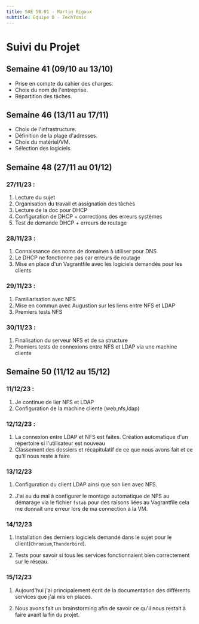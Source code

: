 ```yaml
---
title: SAÉ 5B.01 - Martin Rigaux
subtitle: Equipe D - TechTonic
---
```


# Suivi du Projet

## Semaine 41 (09/10 au 13/10)

- Prise en compte du cahier des charges.
- Choix du nom de l'entreprise.
- Répartition des tâches.

## Semaine 46 (13/11 au 17/11)

- Choix de l'infrastructure.
- Définition de la plage d'adresses.
- Choix du matériel/VM.
- Sélection des logiciels.

## Semaine 48 (27/11 au 01/12)

### 27/11/23 :

1. Lecture du sujet
2. Organisation du travail et assignation des tâches
3. Lecture de la doc pour DHCP
4. Configuration de DHCP + corrections des erreurs systèmes
5. Test de demande DHCP + erreurs de routage


### 28/11/23 :

1. Connaissance des noms de domaines à utiliser pour DNS
2. Le DHCP ne fonctionne pas car erreurs de routage  
3. Mise en place d'un Vagrantfile avec les logiciels demandés pour les clients

### 29/11/23 :

1. Familiarisation avec NFS
2. Mise en commun avec Augustion sur les liens entre NFS et LDAP
3. Premiers tests NFS 

### 30/11/23 :

1. Finalisation du serveur NFS et de sa structure
2. Premiers tests de connexions entre NFS et LDAP via une machine cliente

## Semaine 50 (11/12 au 15/12)

### 11/12/23 :

1. Je continue de lier NFS et LDAP 
2. Configuration de la machine cliente (web,nfs,ldap)

### 12/12/23 :

1. La connexion entre LDAP et NFS est faites. Création automatique d'un répertoire si l'utilisateur est nouveau 
2. Classement des dossiers et récapitulatif de ce que nous avons fait et ce qu'il nous reste à faire


### 13/12/23

1. Configuration du client LDAP ainsi que son lien avec NFS. 

2. J'ai eu du mal à configurer le montage automatique de NFS au démarage via le fichier `fstab` pour des raisons liées au Vagrantfile cela me donnait une erreur lors de ma connection à la VM.
 
### 14/12/23

1. Installation des derniers logiciels demandé dans le sujet pour le client(`Chromium`,`Thunderbird`). 

2. Tests pour savoir si tous les services fonctionnaient bien correctement sur le réseau.

### 15/12/23

1. Aujourd'hui j'ai principalement écrit de la documentation des différents services que j'ai mis en places.

2. Nous avons fait un brainstorming afin de savoir ce qu'il nous restait à faire avant la fin du projet.

